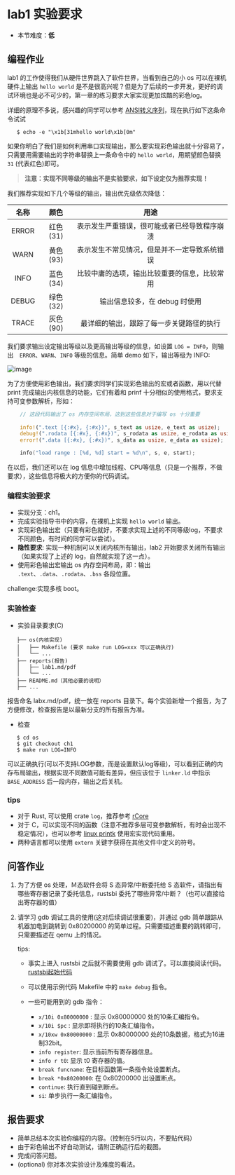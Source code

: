 # lab1 实验要求

- 本节难度：**低**

## 编程作业

lab1 的工作使得我们从硬件世界跳入了软件世界，当看到自己的小 os 可以在裸机硬件上输出 `hello world` 是不是很高兴呢？但是为了后续的一步开发，更好的调试环境也是必不可少的，第一章的练习要求大家实现更加炫酷的彩色log。

详细的原理不多说，感兴趣的同学可以参考 [ANSI转义序列](https://zh.wikipedia.org/wiki/ANSI%E8%BD%AC%E4%B9%89%E5%BA%8F%E5%88%97)，现在执行如下这条命令试试

```console
   $ echo -e "\x1b[31mhello world\x1b[0m"
```

如果你明白了我们是如何利用串口实现输出，那么要实现彩色输出就十分容易了，只需要用需要输出的字符串替换上一条命令中的 `hello world`，用期望颜色替换 `31` (代表红色)即可。

> **注意：实现不同等级的输出不是实验要求，如下设定仅为推荐实现！**

我们推荐实现如下几个等级的输出，输出优先级依次降低：

| 名称  |   颜色   |                     用途                     |
| :---: | :------: | :------------------------------------------: |
| ERROR | 红色(31) | 表示发生严重错误，很可能或者已经导致程序崩溃 |
| WARN  | 黄色(93) | 表示发生不常见情况，但是并不一定导致系统错误 |
| INFO  | 蓝色(34) | 比较中庸的选项，输出比较重要的信息，比较常用 |
| DEBUG | 绿色(32) |        输出信息较多，在 debug 时使用         |
| TRACE | 灰色(90) |   最详细的输出，跟踪了每一步关键路径的执行   |


我们要求输出设定输出等级以及更高输出等级的信息，如设置 `LOG = INFO`，则输出　`ERROR`、`WARN`、`INFO` 等级的信息。简单 demo 如下，输出等级为 INFO:

![image](color-demo.png)

为了方便使用彩色输出，我们要求同学们实现彩色输出的宏或者函数，用以代替 print 完成输出内核信息的功能，它们有着和 prinf 十分相似的使用格式，要求支持可变参数解析，形如：
```rust
    // 这段代码输出了 os 内存空间布局，这到这些信息对于编写 os 十分重要
    　
    info!(".text [{:#x}, {:#x})", s_text as usize, e_text as usize);
    debug!(".rodata [{:#x}, {:#x})", s_rodata as usize, e_rodata as usize);
    error!(".data [{:#x}, {:#x})", s_data as usize, e_data as usize);
```
``` c
    info("load range : [%d, %d] start = %d\n", s, e, start);
```

在以后，我们还可以在 log 信息中增加线程、CPU等信息（只是一个推荐，不做要求），这些信息将极大的方便你的代码调试。

### 编程实验要求
- 实现分支：ch1。
- 完成实验指导书中的内容，在裸机上实现 `hello world` 输出。
- 实现彩色输出宏（只要有彩色就好，不要求实现上述的不同等级log，不要求不同颜色，有时间的同学可以尝试）。
- **隐性要求**: 实现一种机制可以关闭内核所有输出，lab2 开始要求关闭所有输出（如果实现了上述的 log，自然就实现了这一点）。
- 使用彩色输出宏输出 os 内存空间布局，即：输出 `.text`、`.data`、`.rodata`、`.bss` 各段位置。

challenge:实现多核 boot。

### 实验检查

- 实验目录要求(C)

```
   ├── os(内核实现)
   │   ├── Makefile (要求 make run LOG=xxx 可以正确执行)
   │   └── ...
   ├── reports(报告)
   │   ├── lab1.md/pdf
   │   └── ...
   ├── README.md（其他必要的说明）
   ├── ...
```

报告命名 labx.md/pdf，统一放在 reports 目录下。每个实验新增一个报告，为了方便修改，检查报告是以最新分支的所有报告为准。

- 检查

```console
   $ cd os
   $ git checkout ch1
   $ make run LOG=INFO
```
可以正确执行(可以不支持LOG参数，而是设置默认log等级)，可以看到正确的内存布局输出，根据实现不同数值可能有差异，但应该位于 ``linker.ld`` 中指示 ``BASE_ADDRESS`` 后一段内存，输出之后关机。

### tips

- 对于 Rust, 可以使用 crate `log`，推荐参考 [rCore](https://github.com/rcore-os/rCore/blob/master/kernel/src/logging.rs)
- 对于 C，可以实现不同的函数（注意不推荐多层可变参数解析，有时会出现不稳定情况），也可以参考 [linux printk](https://github.com/torvalds/linux/blob/master/include/linux/printk.h#L312-L385) 使用宏实现代码重用。
- 两种语言都可以使用 `extern` 关键字获得在其他文件中定义的符号。

## 问答作业

1. 为了方便 os 处理，Ｍ态软件会将 S 态异常/中断委托给 S 态软件，请指出有哪些寄存器记录了委托信息，rustsbi 委托了哪些异常/中断？（也可以直接给出寄存器的值）

2. 请学习 gdb 调试工具的使用(这对后续调试很重要)，并通过 gdb 简单跟踪从机器加电到跳转到 0x80200000 的简单过程。只需要描述重要的跳转即可，只需要描述在 qemu 上的情况。

    tips: 
    * 事实上进入 rustsbi 之后就不需要使用 gdb 调试了。可以直接阅读代码。[rustsbi起始代码](https://github.com/luojia65/rustsbi/blob/master/platform/qemu/src/main.rs#L93)
    * 可以使用示例代码 Makefile 中的 `make debug` 指令。

    * 一些可能用到的 gdb 指令：
        * `x/10i 0x80000000` : 显示 0x80000000 处的10条汇编指令。
        * `x/10i $pc` : 显示即将执行的10条汇编指令。
        * `x/10xw 0x80000000` : 显示 0x80000000 处的10条数据，格式为16进制32bit。
        * `info register`: 显示当前所有寄存器信息。
        * `info r t0`: 显示 t0 寄存器的值。
        * `break funcname`: 在目标函数第一条指令处设置断点。
        * `break *0x80200000`: 在 0x80200000 出设置断点。
        * `continue`: 执行直到碰到断点。
        * `si`: 单步执行一条汇编指令。

## 报告要求

* 简单总结本次实验你编程的内容。（控制在5行以内，不要贴代码）
* 由于彩色输出不好自动测试，请附正确运行后的截图。
* 完成问答问题。
* (optional) 你对本次实验设计及难度的看法。